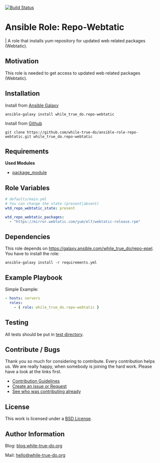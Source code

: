 [![Build Status](https://travis-ci.org/while-true-do/ansible-role-repo-webtatic.svg?branch=master)](https://travis-ci.org/while-true-do/ansible-role-repo-webtatic)

# Ansible Role: Repo-Webtatic
| A role that installs yum repository for updated web related packages (Webtatic).

## Motivation

This role is needed to get access to updated web related packages (Webtatic).

## Installation

Install from [Ansible Galaxy](https://galaxy.ansible.com/while_true_do.repo-webtatic)

```
ansible-galaxy install while_true_do.repo-webtatic
```

Install from [Github](https://github.com/while-true-do/ansible-role-repo-webtatic)

```
git clone https://github.com/while-true-do/ansible-role-repo-webtatic.git while_true_do.repo-webtatic
```

## Requirements

**Used Modules**

-   [package_module](http://docs.ansible.com/ansible/latest/package_module.html)

## Role Variables
```yaml
# defaults/main.yml
# You can change the state (present|absent)
wtd_repo_webtatic_state: present

wtd_repo_webtatic_packages:
  - "https://mirror.webtatic.com/yum/el7/webtatic-release.rpm"
```

## Dependencies

This role depends on <https://galaxy.ansible.com/while_true_do/repo-epel>. You have to install the role:

```
ansible-galaxy install -r requirements.yml
```

## Example Playbook

Simple Example:

```yaml
- hosts: servers 
  roles:
    - { role: while_true_do.repo-webtatic }
```

## Testing

All tests should be put in [test directory](./tests/).

## Contribute / Bugs

Thank you so much for considering to contribute. Every contribution helps us.
We are really happy, when somebody is joining the hard work. Please have a look 
at the links first.

-   [Contribution Guidelines](./docs/CONTRIBUTING.md)
-   [Create an issue or Request](https://github.com/while-true-do/ansible-role-repo-webtatic/issues)
-   [See who was contributing already](https://github.com/while-true-do/ansible-role-repo-webtatic/graphs/contributors)

## License
This work is licensed under a [BSD License](https://opensource.org/licenses/BSD-3-Clause).

## Author Information

Blog: [blog.while-true-do.org](https://blog.while-true-do.org)

Mail: [hello@while-true-do.org](mailto:hello@while-true-do.org)
